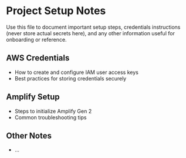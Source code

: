 # Project Setup Notes

Use this file to document important setup steps, credentials instructions (never store actual secrets here), and any other information useful for onboarding or reference.

## AWS Credentials
- How to create and configure IAM user access keys
- Best practices for storing credentials securely

## Amplify Setup
- Steps to initialize Amplify Gen 2
- Common troubleshooting tips

## Other Notes
- ... 